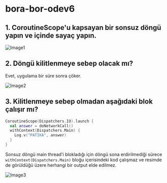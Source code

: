 # bora-bor-odev6

## 1. CoroutineScope'u kapsayan bir sonsuz döngü yapın ve içinde sayaç yapın.
![Image1](https://user-images.githubusercontent.com/88214480/193443492-69dfed62-6ac5-4193-9e2e-6c54a9437c03.png)

## 2. Döngü kilitlenmeye sebep olacak mı?
Evet, uygulama bir süre sonra çöker.

![Image2](https://user-images.githubusercontent.com/88214480/193443496-bb5c78a6-ee19-499b-868b-5e6e86c21128.png)

## 3. Kilitlenmeye sebep olmadan aşağıdaki blok çalışır mı?
```kotlin
CoroutineScope(Dispatchers.IO).launch {
  val answer = doNetworkCall()
  withContext(Dispatchers.Main) {
    Log.v("PATIKA", answer)
  }
}
```
Sonsuz döngü main thread'i blokladığı için döngü sona erdirilmediği sürece `withContext(Dispatchers.Main)` bloğu içerisindeki kod çalışmaz ve resimde de görüldüğü üzere herhangi bir output elde edilmez.

![Image3](https://user-images.githubusercontent.com/88214480/193443498-97554ad4-e316-4f21-b34c-aa5871142620.png)
